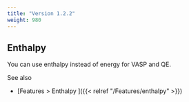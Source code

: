 ```yaml
---
title: "Version 1.2.2"
weight: 980
---
```

## Enthalpy
You can use enthalpy instead of energy for VASP and QE.

See also
- [Features > Enthalpy ]({{< relref "/Features/enthalpy" >}})

